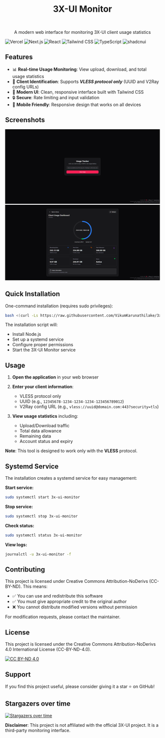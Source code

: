 <h1 align="center">3X-UI Monitor</h1>
<br>
<p align="center">A modern web interface for monitoring 3X-UI client usage statistics</p>

![Vercel](https://img.shields.io/badge/Vercel-000000?style=for-the-badge&logo=vercel&logoColor=white)
![Next.js](https://img.shields.io/badge/next%20js-000000?style=for-the-badge&logo=nextdotjs&logoColor=white)
![React](https://img.shields.io/badge/React-20232A?style=for-the-badge&logo=react&logoColor=61DAFB)
![Tailwind CSS](https://img.shields.io/badge/Tailwind_CSS-38B2AC?style=for-the-badge&logo=tailwind-css&logoColor=white)
![TypeScript](https://img.shields.io/badge/TypeScript-3178C6?style=for-the-badge&logo=typescript&logoColor=white)
![shadcnui](https://img.shields.io/badge/shadcn%2Fui-000000?style=for-the-badge&logo=shadcnui&logoColor=white)

## Features

* 📊 **Real-time Usage Monitoring**: View upload, download, and total usage statistics
* 🎯 **Client Identification**: Supports **_VLESS protocol only_** (UUID and V2Ray config URLs)
* 🚀 **Modern UI**: Clean, responsive interface built with Tailwind CSS
* 🔒 **Secure**: Rate limiting and input validation
* 📱 **Mobile Friendly**: Responsive design that works on all devices

## Screenshots

![Home Screenshot](https://raw.githubusercontent.com/VikumKarunathilake/3x-ui-monitor/master/public/home.png)
![Usage Statistics Screenshot](https://raw.githubusercontent.com/VikumKarunathilake/3x-ui-monitor/master/public/usage.png)

## Quick Installation

One-command installation (requires sudo privileges):

```bash
bash <(curl -Ls https://raw.githubusercontent.com/VikumKarunathilake/3x-ui-monitor/master/install.sh)
```

The installation script will:

* Install Node.js
* Set up a systemd service
* Configure proper permissions
* Start the 3X-UI Monitor service

## Usage

1. **Open the application** in your web browser
2. **Enter your client information**:
   * VLESS protocol only
   * UUID (e.g., `12345678-1234-1234-1234-123456789012`)
   * V2Ray config URL (e.g., `vless://uuid@domain.com:443?security=tls`)
3. **View usage statistics** including:

   * Upload/Download traffic
   * Total data allowance
   * Remaining data
   * Account status and expiry

**Note**: This tool is designed to work only with the **VLESS** protocol.

## Systemd Service

The installation creates a systemd service for easy management:

**Start service:**

```bash
sudo systemctl start 3x-ui-monitor
```

**Stop service:**

```bash
sudo systemctl stop 3x-ui-monitor
```

**Check status:**

```bash
sudo systemctl status 3x-ui-monitor
```

**View logs:**

```bash
journalctl -u 3x-ui-monitor -f
```

## Contributing

This project is licensed under Creative Commons Attribution-NoDerivs (CC-BY-ND). This means:

* ✅ You can use and redistribute this software
* ✅ You must give appropriate credit to the original author
* ❌ You cannot distribute modified versions without permission

For modification requests, please contact the maintainer.

## License

This project is licensed under the Creative Commons Attribution-NoDerivs 4.0 International License (CC-BY-ND-4.0).

[![CC BY-ND 4.0](https://licensebuttons.net/l/by-nd/4.0/88x31.png)](https://creativecommons.org/licenses/by-nd/4.0/)

## Support

If you find this project useful, please consider giving it a star ⭐ on GitHub!

## Stargazers over time

[![Stargazers over time](https://starchart.cc/VikumKarunathilake/3x-ui-monitor.svg?variant=adaptive)](https://starchart.cc/VikumKarunathilake/3x-ui-monitor)

**Disclaimer**: This project is not affiliated with the official 3X-UI project. It is a third-party monitoring interface.

